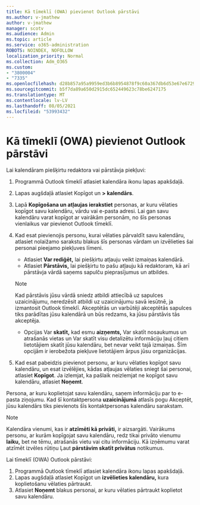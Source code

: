 ```yaml
---
title: Kā tīmeklī (OWA) pievienot Outlook pārstāvi
ms.author: v-jmathew
author: v-jmathew
manager: scotv
ms.audience: Admin
ms.topic: article
ms.service: o365-administration
ROBOTS: NOINDEX, NOFOLLOW
localization_priority: Normal
ms.collection: Adm_O365
ms.custom:
- "3800004"
- "7335"
ms.openlocfilehash: d28b857a95a9959ed3b6b8954878f9c60a367db6d53e67e6729b174c5ce7b364
ms.sourcegitcommit: b5f7da89a650d2915dc652449623c78be6247175
ms.translationtype: MT
ms.contentlocale: lv-LV
ms.lasthandoff: 08/05/2021
ms.locfileid: "53993432"
---
```

# <a name="how-to-add-or-remove-a-delegate-in-outlook-on-the-web-owa"></a>Kā tīmeklī (OWA) pievienot Outlook pārstāvi

Lai kalendāram piešķirtu redaktora vai pārstāvja piekļuvi:

1. Programmā Outlook tīmeklī atlasiet kalendāra ikonu lapas apakšdaļā.
2. Lapas augšdaļā atlasiet Kopīgot un **> kalendārs**.
3. Lapā **Kopīgošana un atļaujas ierakstiet** personas, ar kuru vēlaties kopīgot savu kalendāru, vārdu vai e-pasta adresi. Lai gan savu kalendāru varat kopīgot ar vairākām personām, no šīs personas vienlaikus var pievienot Outlook tīmeklī.
4. Kad esat pievienojis personu, kurai vēlaties pārvaldīt savu kalendāru, atlasiet nolaižamo sarakstu blakus šīs personas vārdam un izvēlieties šai personai pieejamo piekļuves līmeni.

    - Atlasiet **Var rediģēt,** lai piešķirtu atļauju veikt izmaiņas kalendārā.
    - Atlasiet **Pārstāvis,** lai piešķirtu to pašu atļauju kā redaktoram, kā arī pārstāvja vārdā saņems sapulču pieprasījumus un atbildes.
    > [!NOTE]
    > Kad pārstāvis jūsu vārdā sniedz atbildi attiecībā uz sapulces uzaicinājumu, neredzēsit atbildi uz uzaicinājumu savā iesūtnē, ja izmantosit Outlook tīmeklī. Akceptētās un varbūtēji akceptētās sapulces tiks parādītas jūsu kalendārā un būs redzams, ka jūsu pārstāvis tās akceptēja.
    - Opcijas Var **skatīt,** kad esmu **aizņemts,** Var skatīt  nosaukumus un atrašanās vietas un Var skatīt visu detalizētu informāciju ļauj citiem lietotājiem skatīt jūsu kalendāru, bet nevar veikt tajā izmaiņas. Šīm opcijām ir ierobežota piekļuve lietotājiem ārpus jūsu organizācijas.

5. Kad esat pabeidzis pievienot personu, ar kuru vēlaties kopīgot savu kalendāru, un esat izvēlējies, kādas atļaujas vēlaties sniegt šai personai, atlasiet **Kopīgot**. Ja izlemjat, ka pašlaik neizlemjat ne kopīgot savu kalendāru, atlasiet **Noņemt**.

Persona, ar kuru koplietojat savu kalendāru, saņem informāciju par to e-pasta ziņojumu. Kad šī kontaktpersona **uzaicinājumā** atlasīs pogu Akceptēt, jūsu kalendārs tiks pievienots šīs kontaktpersonas kalendāru sarakstam.

> [!NOTE]
> Kalendāra vienumi, kas ir **atzīmēti kā privāti,** ir aizsargāti. Vairākums personu, ar kurām kopīgojat savu kalendāru, redz tikai privāto vienumu **laiku,** bet ne tēmu, atrašanās vietu vai citu informāciju. Kā izņēmumu varat atzīmēt izvēles rūtiņu Ļaut **pārstāvim skatīt privātus** notikumus.

Lai tīmeklī (OWA) Outlook pārstāvi:

1. Programmā Outlook tīmeklī atlasiet kalendāra ikonu lapas apakšdaļā.
2. Lapas augšdaļā atlasiet Kopīgot un **izvēlieties kalendāru,** kura koplietošanu vēlaties pārtraukt.
3. Atlasiet **Noņemt** blakus personai, ar kuru vēlaties pārtraukt koplietot savu kalendāru.

